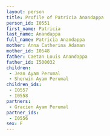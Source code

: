 ```yaml
---
layout: person
title: Profile of Patricia Anandappa
person_id: I0551
first_name: Patricia
last_name: Anandappa
full_name: Patricia Anandappa
mother: Anna Catherina Adaman
mother_id: I0548
father: Caetan Louis Anandappa
father_id: I500032
children:
 - Jean Ayam Perumal
 - Sherwin Ayam Perumal
children_ids:
 - I0557
 - I0558
partners:
 - Gracien Ayam Perumal
partner_ids:
 - I0556
sex: F
---
```



